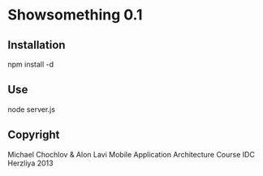 Showsomething 0.1
===================================================


Installation
---------------------------------------------------
npm install -d



Use
---------------------------------------------------
node server.js



Copyright
---------------------------------------------------
Michael Chochlov & Alon Lavi
Mobile Application Architecture Course
IDC Herzliya
2013